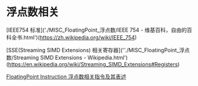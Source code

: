 # 浮点数相关

[IEEE754 标准]('./MISC_FloatingPoint_浮点数/IEEE 754 - 维基百科，自由的百科全书.html')(https://zh.wikipedia.org/wiki/IEEE_754)

[SSE(Streaming SIMD Extensions) 相关寄存器](''./MISC_FloatingPoint_浮点数/Streaming SIMD Extensions - Wikipedia.html')(https://en.wikipedia.org/wiki/Streaming_SIMD_Extensions#Registers)

[FloatingPoint Instruction 浮点数相关指令及其表述](http://rayseyfarth.com/asm/pdf/ch11-floating-point.pdf)

